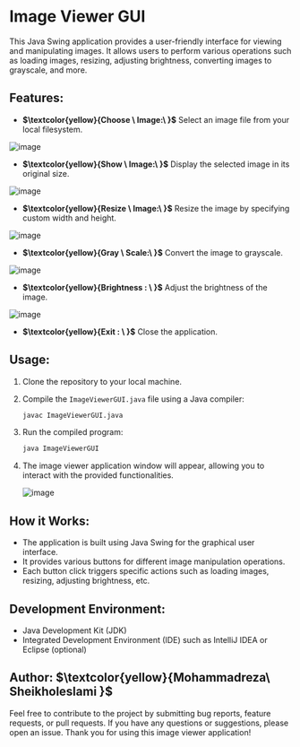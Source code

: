 
# Image Viewer GUI

This Java Swing application provides a user-friendly interface for viewing and manipulating images. It allows users to perform various operations such as loading images, resizing, adjusting brightness, converting images to grayscale, and more.

## Features:
- **$\textcolor{yellow}{Choose \ Image:\ }$** Select an image file from your local filesystem.

 ![image](https://github.com/MohammadrezaSheikholeslami84/Image-Viewer/assets/166950228/4e2de6cd-f908-4df0-94ae-56a716651290)

-  **$\textcolor{yellow}{Show \ Image:\ }$** Display the selected image in its original size.

![image](https://github.com/MohammadrezaSheikholeslami84/Image-Viewer/assets/166950228/79b18d8d-faa8-4f67-a22e-071d91891e64)

-  **$\textcolor{yellow}{Resize \ Image:\ }$** Resize the image by specifying custom width and height.
  
  ![image](https://github.com/MohammadrezaSheikholeslami84/Image-Viewer/assets/166950228/3bf747ce-a4cb-4dbc-b2c4-7300cc5824ee)

-  **$\textcolor{yellow}{Gray \ Scale:\ }$** Convert the image to grayscale.
  
  ![image](https://github.com/MohammadrezaSheikholeslami84/Image-Viewer/assets/166950228/fbd6b847-8833-4d18-8f7b-b042796d23fe)

-  **$\textcolor{yellow}{Brightness : \ }$** Adjust the brightness of the image.

  ![image](https://github.com/MohammadrezaSheikholeslami84/Image-Viewer/assets/166950228/5f10474b-ea44-4b28-8172-7b731ba7714d)

-  **$\textcolor{yellow}{Exit : \ }$** Close the application.

## Usage:
1. Clone the repository to your local machine.
2. Compile the `ImageViewerGUI.java` file using a Java compiler:
   ```bash
   javac ImageViewerGUI.java
   ```
3. Run the compiled program:
   ```bash
   java ImageViewerGUI
   ```
4. The image viewer application window will appear, allowing you to interact with the provided functionalities.


   ![image](https://github.com/MohammadrezaSheikholeslami84/Image-Viewer/assets/166950228/209571b9-7a1c-411d-a86e-455191abea82)


## How it Works:
- The application is built using Java Swing for the graphical user interface.
- It provides various buttons for different image manipulation operations.
- Each button click triggers specific actions such as loading images, resizing, adjusting brightness, etc.

## Development Environment:
- Java Development Kit (JDK)
- Integrated Development Environment (IDE) such as IntelliJ IDEA or Eclipse (optional)


## Author: $\textcolor{yellow}{Mohammadreza\ Sheikholeslami \}$

Feel free to contribute to the project by submitting bug reports, feature requests, or pull requests. If you have any questions or suggestions, please open an issue. Thank you for using this image viewer application!
